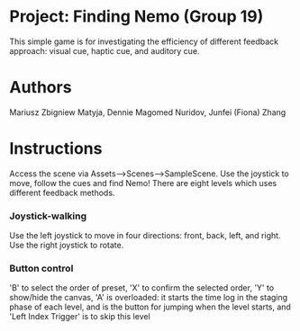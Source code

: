 # Project: Finding Nemo (Group 19)
This simple game is for investigating the efficiency of different feedback approach: visual cue, haptic cue, and auditory cue.

# Authors
Mariusz Zbigniew Matyja, Dennie Magomed Nuridov, Junfei (Fiona) Zhang

# Instructions
Access the scene via Assets-->Scenes-->SampleScene.
Use the joystick to move, follow the cues and find Nemo!
There are eight levels which uses different feedback methods. 

### Joystick-walking
Use the left joystick to move in four directions: front, back, left, and right. Use the right joystick to rotate.

### Button control
'B' to select the order of preset, 'X' to confirm the selected order, 'Y' to show/hide the canvas, 'A' is overloaded: it starts the time log in the staging phase of each level, and is the button for jumping when the level starts, and 'Left Index Trigger' is to skip this level


